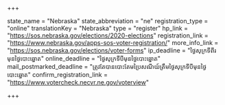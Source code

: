 +++

state_name = "Nebraska"
state_abbreviation = "ne"
registration_type = "online"
translationKey = "Nebraska"
type = "register"
hp_link = "https://sos.nebraska.gov/elections/2020-elections"
registration_link = "https://www.nebraska.gov/apps-sos-voter-registration/"
more_info_link = "https://sos.nebraska.gov/elections/voter-forms"
ip_deadline = "ថ្ងៃសុក្រទីពីរមុនថ្ងៃបោះឆ្នោត"
online_deadline = "ថ្ងៃសុក្រទីបីមុនថ្ងៃបោះឆ្នោត"
mail_postmarked_deadline = "ត្រូវតែបានបោះតែមប្រៃសណីយ៍ត្រឹមថ្ងៃសុក្រទីបីមុនថ្ងៃបោះឆ្នោត"
confirm_registration_link = "https://www.votercheck.necvr.ne.gov/voterview"

+++